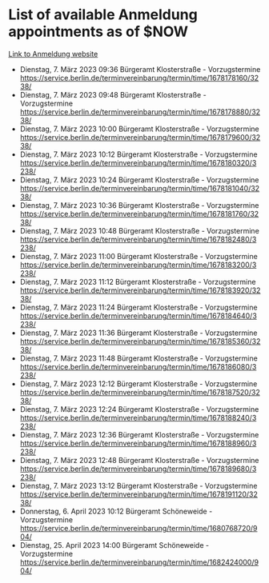 # List of available Anmeldung appointments as of $NOW
[Link to Anmeldung website](https://service.berlin.de/terminvereinbarung/termin/tag.php?termin=1&anliegen[]=120686&dienstleisterlist=122210,122217,327316,122219,327312,122227,327314,122231,327346,122243,327348,122254,122252,329742,122260,329745,122262,329748,122271,327278,122273,327274,122277,327276,330436,122280,327294,122282,327290,122284,327292,122291,327270,122285,327266,122286,327264,122296,327268,150230,329760,122297,327286,122294,327284,122312,329763,122314,329775,122304,327330,122311,327334,122309,327332,317869,122281,327352,122279,329772,122283,122276,327324,122274,327326,122267,329766,122246,327318,122251,327320,122257,327322,122208,327298,122226,327300&herkunft=http%3A%2F%2Fservice.berlin.de%2Fdienstleistung%2F120686%2F)
- Dienstag, 7. März 2023 09:36 Bürgeramt Klosterstraße - Vorzugstermine https://service.berlin.de/terminvereinbarung/termin/time/1678178160/3238/
- Dienstag, 7. März 2023 09:48 Bürgeramt Klosterstraße - Vorzugstermine https://service.berlin.de/terminvereinbarung/termin/time/1678178880/3238/
- Dienstag, 7. März 2023 10:00 Bürgeramt Klosterstraße - Vorzugstermine https://service.berlin.de/terminvereinbarung/termin/time/1678179600/3238/
- Dienstag, 7. März 2023 10:12 Bürgeramt Klosterstraße - Vorzugstermine https://service.berlin.de/terminvereinbarung/termin/time/1678180320/3238/
- Dienstag, 7. März 2023 10:24 Bürgeramt Klosterstraße - Vorzugstermine https://service.berlin.de/terminvereinbarung/termin/time/1678181040/3238/
- Dienstag, 7. März 2023 10:36 Bürgeramt Klosterstraße - Vorzugstermine https://service.berlin.de/terminvereinbarung/termin/time/1678181760/3238/
- Dienstag, 7. März 2023 10:48 Bürgeramt Klosterstraße - Vorzugstermine https://service.berlin.de/terminvereinbarung/termin/time/1678182480/3238/
- Dienstag, 7. März 2023 11:00 Bürgeramt Klosterstraße - Vorzugstermine https://service.berlin.de/terminvereinbarung/termin/time/1678183200/3238/
- Dienstag, 7. März 2023 11:12 Bürgeramt Klosterstraße - Vorzugstermine https://service.berlin.de/terminvereinbarung/termin/time/1678183920/3238/
- Dienstag, 7. März 2023 11:24 Bürgeramt Klosterstraße - Vorzugstermine https://service.berlin.de/terminvereinbarung/termin/time/1678184640/3238/
- Dienstag, 7. März 2023 11:36 Bürgeramt Klosterstraße - Vorzugstermine https://service.berlin.de/terminvereinbarung/termin/time/1678185360/3238/
- Dienstag, 7. März 2023 11:48 Bürgeramt Klosterstraße - Vorzugstermine https://service.berlin.de/terminvereinbarung/termin/time/1678186080/3238/
- Dienstag, 7. März 2023 12:12 Bürgeramt Klosterstraße - Vorzugstermine https://service.berlin.de/terminvereinbarung/termin/time/1678187520/3238/
- Dienstag, 7. März 2023 12:24 Bürgeramt Klosterstraße - Vorzugstermine https://service.berlin.de/terminvereinbarung/termin/time/1678188240/3238/
- Dienstag, 7. März 2023 12:36 Bürgeramt Klosterstraße - Vorzugstermine https://service.berlin.de/terminvereinbarung/termin/time/1678188960/3238/
- Dienstag, 7. März 2023 12:48 Bürgeramt Klosterstraße - Vorzugstermine https://service.berlin.de/terminvereinbarung/termin/time/1678189680/3238/
- Dienstag, 7. März 2023 13:12 Bürgeramt Klosterstraße - Vorzugstermine https://service.berlin.de/terminvereinbarung/termin/time/1678191120/3238/
- Donnerstag, 6. April 2023 10:12 Bürgeramt Schöneweide - Vorzugstermine https://service.berlin.de/terminvereinbarung/termin/time/1680768720/904/
- Dienstag, 25. April 2023 14:00 Bürgeramt Schöneweide - Vorzugstermine https://service.berlin.de/terminvereinbarung/termin/time/1682424000/904/
